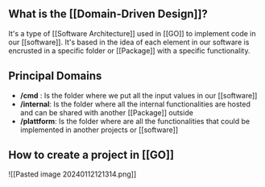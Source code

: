 
## What is the [[Domain-Driven Design]]?

It's a type of [[Software Architecture]] used in [[GO]] to implement code in our [[software]]. It's based in the idea of each element in our software is encrusted in a specific folder or [[Package]] with a specific functionality.

## Principal Domains

* **/cmd** : Is the folder where we put all the input values in our [[software]]
* **/internal**: Is the folder where all the internal functionalities are hosted and can be shared with another [[Package]] outside
* **/plattform**: Is the folder where are all the functionalities that could be implemented in another projects or [[software]]

## How to create a project in [[GO]]

![[Pasted image 20240112121314.png]]
